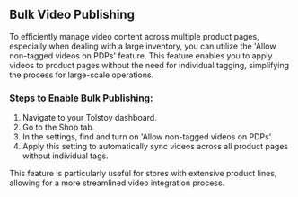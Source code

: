 ## Bulk Video Publishing
To efficiently manage video content across multiple product pages, especially when dealing with a large inventory, you can utilize the 'Allow non-tagged videos on PDPs' feature. This feature enables you to apply videos to product pages without the need for individual tagging, simplifying the process for large-scale operations.

### Steps to Enable Bulk Publishing:
1. Navigate to your Tolstoy dashboard.
2. Go to the Shop tab.
3. In the settings, find and turn on 'Allow non-tagged videos on PDPs'.
4. Apply this setting to automatically sync videos across all product pages without individual tags.

This feature is particularly useful for stores with extensive product lines, allowing for a more streamlined video integration process.